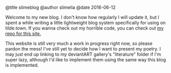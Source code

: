 @title slimeblog @author slimelia @date 2016-06-12

Welcome to my new blog. I don't know how regularly I will update it, but I spent a while writing a little lightweight blog system specifically for using on tilde.town. If you wanna check out my horrible code, you can check out [my repo for this site.](https://github.com/slimelia/tilde.town-slimelia)

This website is still very much a work in progress right now, so please pardon the mess! I've still yet to decide how I want to present my poetry. I may just end up linking to my deviantART gallery's "literature" folder if I'm super lazy, although I'd like to implement them using the same way this blog is implemented.
